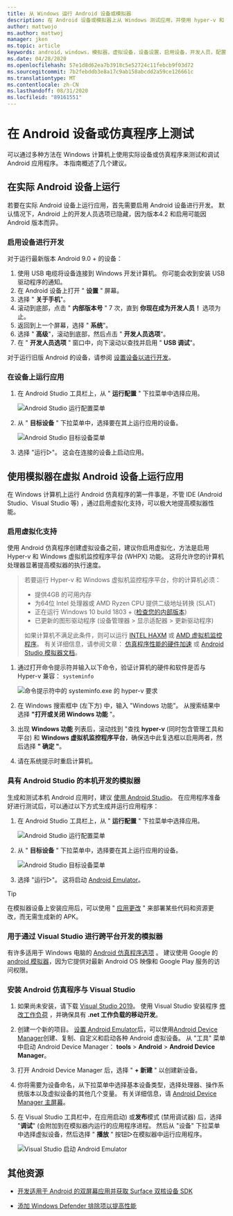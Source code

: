 ```yaml
---
title: 从 Windows 运行 Android 设备或模拟器
description: 在 Android 设备或模拟器上从 Windows 测试应用，并使用 hyper-v 和 Windows 虚拟机监控程序平台 (WHPX) 启用虚拟化。
author: mattwojo
ms.author: mattwoj
manager: jken
ms.topic: article
keywords: android，windows，模拟器，虚拟设备，设备设置，启用设备，开发人员，配置，虚拟化，visual studio，hyper-v，intel，haxm，amd，Windows 虚拟机监控程序平台，WHPX
ms.date: 04/28/2020
ms.openlocfilehash: 57e1d8d62ea7b3918c5e52724c11febcb9f03d72
ms.sourcegitcommit: 7b2febddb3e8a17c9ab158abcdd2a59ce126661c
ms.translationtype: MT
ms.contentlocale: zh-CN
ms.lasthandoff: 08/31/2020
ms.locfileid: "89161551"
---
```

# <a name="test-on-an-android-device-or-emulator"></a>在 Android 设备或仿真程序上测试

可以通过多种方法在 Windows 计算机上使用实际设备或仿真程序来测试和调试 Android 应用程序。 本指南概述了几个建议。

## <a name="run-on-a-real-android-device"></a>在实际 Android 设备上运行

若要在实际 Android 设备上运行应用，首先需要启用 Android 设备进行开发。 默认情况下，Android 上的开发人员选项已隐藏，因为版本4.2 和启用可能因 Android 版本而异。

### <a name="enable-your-device-for-development"></a>启用设备进行开发

对于运行最新版本 Android 9.0 + 的设备：

1. 使用 USB 电缆将设备连接到 Windows 开发计算机。 你可能会收到安装 USB 驱动程序的通知。
2. 在 Android 设备上打开 " **设置** " 屏幕。
3. 选择 " **关于手机**"。
4. 滚动到底部，点击 " **内部版本号** " 7 次，直到 **你现在成为开发人员！** 选项为止。
5. 返回到上一个屏幕，选择 " **系统**"。
6. 选择 " **高级**"，滚动到底部，然后点击 " **开发人员选项**"。
7. 在 " **开发人员选项** " 窗口中，向下滚动以查找并启用 " **USB 调试**"。

对于运行旧版 Android 的设备，请参阅 [设置设备以进行开发](/xamarin/android/get-started/installation/set-up-device-for-development)。

### <a name="run-your-app-on-the-device"></a>在设备上运行应用

1. 在 Android Studio 工具栏上，从 " **运行配置** " 下拉菜单中选择应用。

    ![Android Studio 运行配置菜单](../images/android-run-config-menu.png)

2. 从 " **目标设备** " 下拉菜单中，选择要在其上运行应用的设备。

    ![Android Studio 目标设备菜单](../images/android-target-device-menu.png)

3. 选择 "运行▷"。 这会在连接的设备上启动应用。

## <a name="run-your-app-on-a-virtual-android-device-using-an-emulator"></a>使用模拟器在虚拟 Android 设备上运行应用

在 Windows 计算机上运行 Android 仿真程序的第一件事是，不管 IDE (Android Studio、Visual Studio 等) ，通过启用虚拟化支持，可以极大地提高模拟器性能。

### <a name="enable-virtualization-support"></a>启用虚拟化支持

使用 Android 仿真程序创建虚拟设备之前，建议你启用虚拟化，方法是启用 Hyper-v 和 Windows 虚拟机监控程序平台 (WHPX) 功能。 这将允许您的计算机处理器显著提高模拟器的执行速度。

> 若要运行 Hyper-v 和 Windows 虚拟机监控程序平台，你的计算机必须：
>
> * 提供4GB 的可用内存
> * 为64位 Intel 处理器或 AMD Ryzen CPU 提供二级地址转换 (SLAT) 
> * 正在运行 Windows 10 build 1803 + ([检查您的内部版本](ms-settings:about)) 
> * 已更新的图形驱动程序 (设备管理器 > 显示适配器 > 更新驱动程序) 
>
> 如果计算机不满足此条件，则可以运行 [INTEL HAXM](https://github.com/intel/haxm/wiki/Installation-Instructions-on-Windows) 或 [AMD 虚拟机监控程序](https://github.com/google/android-emulator-hypervisor-driver-for-amd-processors)。 有关详细信息，请参阅文章： [仿真程序性能的硬件加速](/xamarin/android/get-started/installation/android-emulator/hardware-acceleration) 或 [Android Studio 模拟器文档](https://developer.android.com/studio/run/emulator)。

1. 通过打开命令提示符并输入以下命令，验证计算机的硬件和软件是否与 Hyper-v 兼容： `systeminfo`

    ![命令提示符中的 systeminfo.exe 的 hyper-v 要求](../images/systeminfo.png)

2. 在 Windows 搜索框中 (左下方) 中，输入 "Windows 功能"。 从搜索结果中选择 **"打开或关闭 Windows 功能** "。

3. 出现 **Windows 功能** 列表后，滚动找到 "查找 **hyper-v** (同时包含管理工具和平台) 和 **Windows 虚拟机监控程序平台**，确保选中此复选框以启用两者，然后选择 **" 确定 "**。

4. 请在系统提示时重启计算机。

### <a name="emulator-for-native-development-with-android-studio"></a>具有 Android Studio 的本机开发的模拟器

生成和测试本机 Android 应用时，建议 [使用 Android Studio](./native-android.md)。 在应用程序准备好进行测试后，可以通过以下方式生成并运行应用程序：

1. 在 Android Studio 工具栏上，从 " **运行配置** " 下拉菜单中选择应用。

    ![Android Studio 运行配置菜单](../images/android-run-config-menu.png)

2. 从 " **目标设备** " 下拉菜单中，选择要在其上运行应用的设备。

    ![Android Studio 目标设备菜单](../images/android-target-device-menu.png)

3. 选择 "运行▷"。 这将启动 [Android Emulator](https://developer.android.com/studio/run/emulator)。

> [!TIP]
> 在模拟器设备上安装应用后，可以使用 " [应用更改](https://developer.android.com/studio/run#apply-changes) " 来部署某些代码和资源更改，而无需生成新的 APK。

### <a name="emulator-for-cross-platform-development-with-visual-studio"></a>用于通过 Visual Studio 进行跨平台开发的模拟器

有许多适用于 Windows 电脑的 [Android 仿真程序选项](https://www.androidauthority.com/best-android-emulators-for-pc-655308/) 。 建议使用 Google 的 [android 模拟器](https://developer.android.com/studio/run/emulator)，因为它提供对最新 Android OS 映像和 Google Play 服务的访问权限。

### <a name="install-android-emulator-with-visual-studio"></a>安装 Android 仿真程序与 Visual Studio

1. 如果尚未安装，请下载 [Visual Studio 2019](https://visualstudio.microsoft.com/downloads/)。 使用 Visual Studio 安装程序 [修改工作负荷](/visualstudio/install/modify-visual-studio?view=vs-2019#modify-workloads) ，并确保具有 **.net 工作负载的移动开发**。

2. 创建一个新的项目。 [设置 Android Emulator](/xamarin/android/get-started/installation/android-emulator/)后，可以使用[Android Device Manager](/xamarin/android/get-started/installation/android-emulator/device-manager?pivots=windows&tabs=windows#requirements)创建、复制、自定义和启动各种 Android 虚拟设备。 从 "工具" 菜单中启动 Android Device Manager： **tools**  >  **Android**  >  **Android Device Manager**。

3. 打开 Android Device Manager 后，选择 " **+ 新建** " 以创建新设备。

4. 你将需要为设备命名，从下拉菜单中选择基本设备类型，选择处理器、操作系统版本以及虚拟设备的其他几个变量。 有关详细信息，请 [Android Device Manager 主屏幕](/xamarin/android/get-started/installation/android-emulator/device-manager?pivots=windows&tabs=windows#main-screen)。

5. 在 Visual Studio 工具栏中，在应用启动) 或**发布**模式 (禁用调试器) 后，选择 "**调试**" (会附加到在模拟器内运行的应用程序进程。 然后从 "设备" 下拉菜单中选择虚拟设备，然后选择 " **播放** " 按钮▷在模拟器中运行应用程序。

    ![Visual Studio 启动 Android Emulator](../images/vs-target-device-menu.png)

## <a name="additional-resources"></a>其他资源

- [开发适用于 Android 的双屏幕应用并获取 Surface 双核设备 SDK](/dual-screen/android/)

- [添加 Windows Defender 排除项以提高性能](defender-settings.md)